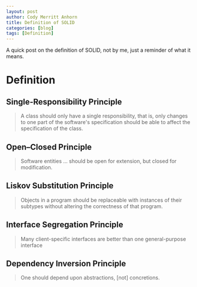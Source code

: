 ```yaml
---
layout: post
author: Cody Merritt Anhorn
title: Definition of SOLID
categories: [blog]
tags: [Definition]
---
```


A quick post on the definition of SOLID, not by me, just a reminder of what it means.

# Definition

## Single-Responsibility Principle

> A class should only have a single responsibility, that is, only changes to one part of the software's specification should be able to affect the specification of the class.

## Open–Closed Principle

> Software entities ... should be open for extension, but closed for modification.

## Liskov Substitution Principle

> Objects in a program should be replaceable with instances of their subtypes without altering the correctness of that program.
    
## Interface Segregation Principle

> Many client-specific interfaces are better than one general-purpose interface

## Dependency Inversion Principle

> One should depend upon abstractions, [not] concretions.